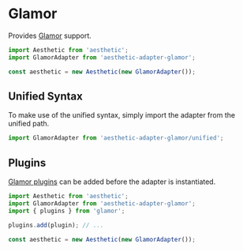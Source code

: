 # Glamor

Provides [Glamor](https://github.com/threepointone/glamor) support.

```javascript
import Aesthetic from 'aesthetic';
import GlamorAdapter from 'aesthetic-adapter-glamor';

const aesthetic = new Aesthetic(new GlamorAdapter());
```

## Unified Syntax

To make use of the unified syntax, simply import the adapter from the unified path.

```javascript
import GlamorAdapter from 'aesthetic-adapter-glamor/unified';
```

## Plugins

[Glamor plugins](https://github.com/threepointone/glamor/blob/master/docs/plugins.md)
can be added before the adapter is instantiated.

```javascript
import Aesthetic from 'aesthetic';
import GlamorAdapter from 'aesthetic-adapter-glamor';
import { plugins } from 'glamor';

plugins.add(plugin); // ...

const aesthetic = new Aesthetic(new GlamorAdapter());
```
